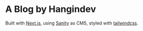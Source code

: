 # A Blog by Hangindev

Built with [Next.js](https://nextjs.org/), using [Sanity](https://www.sanity.io/) as CMS, styled with [tailwindcss](https://tailwindcss.com/).
